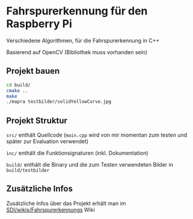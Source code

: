 # Fahrspurerkennung für den Raspberry Pi
Verschiedene Algorithmen, für die Fahrspurerkennung in C++

Basierend auf OpenCV (Bibliothek muss vorhanden sein)

## Projekt bauen

```bash
cd build/
cmake ..
make
./mapra testbilder/solidYellowCurve.jpg
```


## Projekt Struktur

```src/``` enthält Quellcode (```main.cpp``` wird von mir momentan zum testen und später zur Evaluation verwendet)

```ìnc/``` enthält die Funktionsignaturen (inkl. Dokumentation)

```build/``` enthält die Binary und die zum Testen verwendeten Bilder in ```build/testbilder```


## Zusätzliche Infos
Zusätzliche Infos über das Projekt erhält man im [SDI/wikis/Fahrspurerkennungs](https://i3gitlab.informatik.uni-erlangen.de/SDI/SDI/wikis/Fahrspurerkennung) Wiki